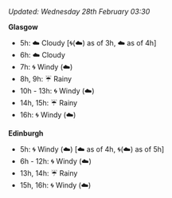 *Updated: Wednesday 28th February 03:30*

**Glasgow**

* 5h: :cloud: Cloudy [:cyclone:(:cloud:) as of 3h, :cloud: as of 4h]
* 6h: :cloud: Cloudy
* 7h: :cyclone: Windy (:cloud:)
* 8h, 9h: :umbrella: Rainy
* 10h - 13h: :cyclone: Windy (:cloud:)
* 14h, 15h: :umbrella: Rainy
* 16h: :cyclone: Windy (:cloud:)

**Edinburgh**

* 5h: :cyclone: Windy (:cloud:) [:cloud: as of 4h, :cyclone:(:cloud:) as of 5h]
* 6h - 12h: :cyclone: Windy (:cloud:)
* 13h, 14h: :umbrella: Rainy
* 15h, 16h: :cyclone: Windy (:cloud:)
